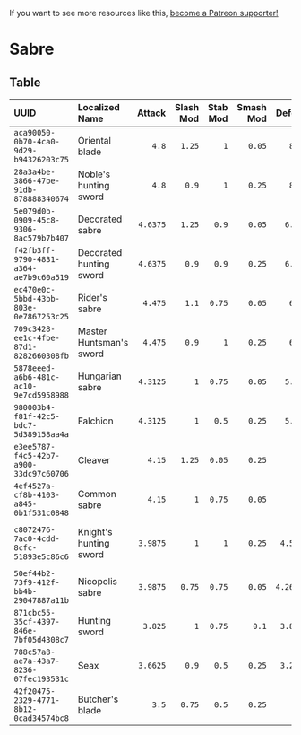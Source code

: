 <!-- TITLE: Sabre -->

If you want to see more resources like this, [become a Patreon supporter!](https://www.patreon.com/fireundubh) 

# Sabre
## Table

UUID | Localized Name | Attack | Slash Mod | Stab Mod | Smash Mod | Defense | Str Req | Agi Req | Location
:--- | :--- | ---: | ---: | ---: | ---: | ---: | ---: | ---: | :---
`aca90050-0b70-4ca0-9d29-b94326203c75` | Oriental blade | `4.8` | `1.25` | `1` | `0.05` | `8.625` | `0` | `13` |
`28a3a4be-3866-47be-91db-878888340674` | Noble's hunting sword | `4.8` | `0.9` | `1` | `0.25` | `8.625` | `0` | `13` | Sold by Rattay swordsmith<br>Sold by Sassau swordsmith<br>Treasure map 3
`5e079d0b-0909-45c8-9306-8ac579b7b407` | Decorated sabre | `4.6375` | `1.25` | `0.9` | `0.05` | `6.9375` | `0` | `12` | q_counterfeiters_menhartsGrave
`f42fb3ff-9790-4831-a364-ae7b9c60a519` | Decorated hunting sword | `4.6375` | `0.9` | `0.9` | `0.25` | `6.9375` | `0` | `12` | Sold by Rattay swordsmith<br>Sold by Sassau swordsmith<br>Treasure map 14
`ec470e0c-5bbd-43bb-803e-0e7867253c25` | Rider's sabre | `4.475` | `1.1` | `0.75` | `0.05` | `6.375` | `0` | `10` |
`709c3428-ee1c-4fbe-87d1-8282660308fb` | Master Huntsman's sword | `4.475` | `0.9` | `1` | `0.25` | `6.375` | `0` | `10` | Sold by Rattay swordsmith<br>Sold by Sassau swordsmith
`5878eeed-a6b6-481c-ac10-9e7cd5958988` | Hungarian sabre | `4.3125` | `1` | `0.75` | `0.05` | `5.8125` | `0` | `9` |
`980003b4-f81f-42c5-bdc7-5d389158aa4a` | Falchion | `4.3125` | `1` | `0.5` | `0.25` | `5.8125` | `0` | `9` | Sold by Rattay swordsmith<br>Sold by Sassau swordsmith<br>Treasure map 12
`e3ee5787-f4c5-42b7-a900-33dc97c60706` | Cleaver | `4.15` | `1.25` | `0.05` | `0.25` | `5.25` | `0` | `7` | Sold by Rattay swordsmith<br>Sold by Sassau swordsmith
`4ef4527a-cf8b-4103-a845-0b1f531c0848` | Common sabre | `4.15` | `1` | `0.75` | `0.05` | `5.25` | `0` | `7` |
`c8072476-7ac0-4cdd-8cfc-51893e5c86c6` | Knight's hunting sword | `3.9875` | `1` | `1` | `0.25` | `4.51875` | `0` | `6` | Sold by Rattay swordsmith<br>Sold by Sassau swordsmith<br>bodkynuv_pytel<br>q_escape_from_Vranik_2
`50ef44b2-73f9-412f-bb4b-29047887a11b` | Nicopolis sabre | `3.9875` | `0.75` | `0.75` | `0.05` | `4.265625` | `0` | `6` |
`871cbc55-35cf-4397-846e-7bf05d4308c7` | Hunting sword | `3.825` | `1` | `0.75` | `0.1` | `3.84375` | `0` | `4` | Sold by Rattay swordsmith<br>Sold by Sassau swordsmith
`788c57a8-ae7a-43a7-8236-07fec193531c` | Seax | `3.6625` | `0.9` | `0.5` | `0.25` | `3.28125` | `0` | `3` | Sold by Samopesh blacksmith<br>q_hon_ptacek_luk_a_sipy
`42f20475-2329-4771-8b12-0cad34574bc8` | Butcher's blade | `3.5` | `0.75` | `0.5` | `0.25` | `3` | `0` | `1` | Sold by Samopesh blacksmith